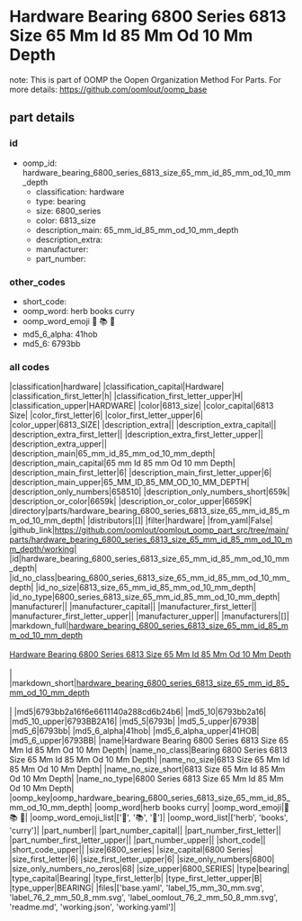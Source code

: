# Hardware Bearing 6800 Series 6813 Size 65 Mm Id 85 Mm Od 10 Mm Depth  

note: This is part of OOMP the Oopen Organization Method For Parts. For more details: https://github.com/oomlout/oomp_base

##  part details





### id
* oomp_id: hardware_bearing_6800_series_6813_size_65_mm_id_85_mm_od_10_mm_depth
  * classification: hardware
  * type: bearing
  * size: 6800_series
  * color: 6813_size
  * description_main: 65_mm_id_85_mm_od_10_mm_depth
  * description_extra: 
  * manufacturer: 
  * part_number: 

### other_codes
* short_code: 
* oomp_word: herb books curry
* oomp_word_emoji :herb: :books: :curry:
* md5_6_alpha: 41hob
* md5_6: 6793bb

### all codes 
|classification|hardware|
|classification_capital|Hardware|
|classification_first_letter|h|
|classification_first_letter_upper|H|
|classification_upper|HARDWARE|
|color|6813_size|
|color_capital|6813 Size|
|color_first_letter|6|
|color_first_letter_upper|6|
|color_upper|6813_SIZE|
|description_extra||
|description_extra_capital||
|description_extra_first_letter||
|description_extra_first_letter_upper||
|description_extra_upper||
|description_main|65_mm_id_85_mm_od_10_mm_depth|
|description_main_capital|65 mm Id 85 mm Od 10 mm Depth|
|description_main_first_letter|6|
|description_main_first_letter_upper|6|
|description_main_upper|65_MM_ID_85_MM_OD_10_MM_DEPTH|
|description_only_numbers|658510|
|description_only_numbers_short|659k|
|description_or_color|6659k|
|description_or_color_upper|6659K|
|directory|parts/hardware_bearing_6800_series_6813_size_65_mm_id_85_mm_od_10_mm_depth|
|distributors|[]|
|filter|hardware|
|from_yaml|False|
|github_link|https://github.com/oomlout/oomlout_oomp_part_src/tree/main/parts/hardware_bearing_6800_series_6813_size_65_mm_id_85_mm_od_10_mm_depth/working|
|id|hardware_bearing_6800_series_6813_size_65_mm_id_85_mm_od_10_mm_depth|
|id_no_class|bearing_6800_series_6813_size_65_mm_id_85_mm_od_10_mm_depth|
|id_no_size|6813_size_65_mm_id_85_mm_od_10_mm_depth|
|id_no_type|6800_series_6813_size_65_mm_id_85_mm_od_10_mm_depth|
|manufacturer||
|manufacturer_capital||
|manufacturer_first_letter||
|manufacturer_first_letter_upper||
|manufacturer_upper||
|manufacturers|[]|
|markdown_full|[hardware_bearing_6800_series_6813_size_65_mm_id_85_mm_od_10_mm_depth](https://github.com/oomlout/oomlout_oomp_part_src/tree/main/parts/hardware_bearing_6800_series_6813_size_65_mm_id_85_mm_od_10_mm_depth/working)<br>[](https://github.com/oomlout/oomlout_oomp_part_src/tree/main/parts/hardware_bearing_6800_series_6813_size_65_mm_id_85_mm_od_10_mm_depth/working)<br>[Hardware Bearing 6800 Series 6813 Size 65 Mm Id 85 Mm Od 10 Mm Depth](https://github.com/oomlout/oomlout_oomp_part_src/tree/main/parts/hardware_bearing_6800_series_6813_size_65_mm_id_85_mm_od_10_mm_depth/working)<br><br>|
|markdown_short|[hardware_bearing_6800_series_6813_size_65_mm_id_85_mm_od_10_mm_depth](https://github.com/oomlout/oomlout_oomp_part_src/tree/main/parts/hardware_bearing_6800_series_6813_size_65_mm_id_85_mm_od_10_mm_depth/working)<br><br>|
|md5|6793bb2a16f6e6611140a288cd6b24b6|
|md5_10|6793bb2a16|
|md5_10_upper|6793BB2A16|
|md5_5|6793b|
|md5_5_upper|6793B|
|md5_6|6793bb|
|md5_6_alpha|41hob|
|md5_6_alpha_upper|41HOB|
|md5_6_upper|6793BB|
|name|Hardware Bearing 6800 Series 6813 Size 65 Mm Id 85 Mm Od 10 Mm Depth|
|name_no_class|Bearing 6800 Series 6813 Size 65 Mm Id 85 Mm Od 10 Mm Depth|
|name_no_size|6813 Size 65 Mm Id 85 Mm Od 10 Mm Depth|
|name_no_size_short|6813 Size 65 Mm Id 85 Mm Od 10 Mm Depth|
|name_no_type|6800 Series 6813 Size 65 Mm Id 85 Mm Od 10 Mm Depth|
|oomp_key|oomp_hardware_bearing_6800_series_6813_size_65_mm_id_85_mm_od_10_mm_depth|
|oomp_word|herb books curry|
|oomp_word_emoji|:herb: :books: :curry:|
|oomp_word_emoji_list|[':herb:', ':books:', ':curry:']|
|oomp_word_list|['herb', 'books', 'curry']|
|part_number||
|part_number_capital||
|part_number_first_letter||
|part_number_first_letter_upper||
|part_number_upper||
|short_code||
|short_code_upper||
|size|6800_series|
|size_capital|6800 Series|
|size_first_letter|6|
|size_first_letter_upper|6|
|size_only_numbers|6800|
|size_only_numbers_no_zeros|68|
|size_upper|6800_SERIES|
|type|bearing|
|type_capital|Bearing|
|type_first_letter|b|
|type_first_letter_upper|B|
|type_upper|BEARING|
|files|['base.yaml', 'label_15_mm_30_mm.svg', 'label_76_2_mm_50_8_mm.svg', 'label_oomlout_76_2_mm_50_8_mm.svg', 'readme.md', 'working.json', 'working.yaml']|
